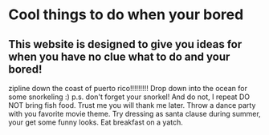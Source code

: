 # Cool things to do when your bored

## This website is designed to give you ideas for when you have no clue what to do and your bored!

zipline down the coast of puerto rico!!!!!!!!!
Drop down into the ocean for some snorkeling :) p.s. don't forget your snorkel! And do not, I repeat DO NOT bring fish food. Trust me you will thank me later.
Throw a dance party with you favorite movie theme.
Try dressing as santa clause during summer, your get some funny looks.
Eat breakfast on a yatch.
